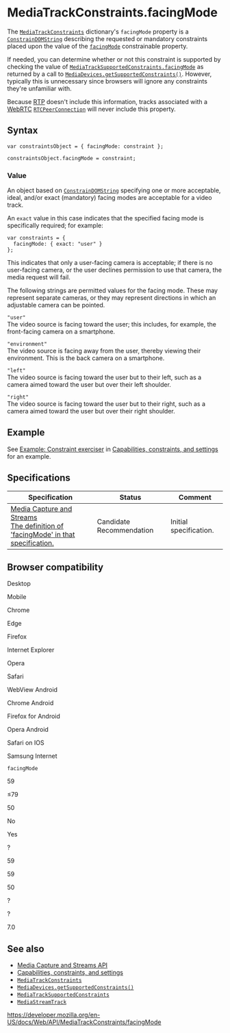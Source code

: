 # MediaTrackConstraints.facingMode

The [`MediaTrackConstraints`](../mediatrackconstraints) dictionary's `facingMode` property is a [`ConstrainDOMString`](../constraindomstring) describing the requested or mandatory constraints placed upon the value of the [`facingMode`](../mediatracksettings/facingmode) constrainable property.

If needed, you can determine whether or not this constraint is supported by checking the value of [`MediaTrackSupportedConstraints.facingMode`](../mediatracksupportedconstraints/facingmode) as returned by a call to [`MediaDevices.getSupportedConstraints()`](../mediadevices/getsupportedconstraints). However, typically this is unnecessary since browsers will ignore any constraints they're unfamiliar with.

Because [RTP](https://developer.mozilla.org/en-US/docs/Glossary/RTP) doesn't include this information, tracks associated with a [WebRTC](../webrtc_api) [`RTCPeerConnection`](../rtcpeerconnection) will never include this property.

## Syntax

    var constraintsObject = { facingMode: constraint };

    constraintsObject.facingMode = constraint;

### Value

An object based on [`ConstrainDOMString`](../constraindomstring) specifying one or more acceptable, ideal, and/or exact (mandatory) facing modes are acceptable for a video track.

An `exact` value in this case indicates that the specified facing mode is specifically required; for example:

    var constraints = {
      facingMode: { exact: "user" }
    };

This indicates that only a user-facing camera is acceptable; if there is no user-facing camera, or the user declines permission to use that camera, the media request will fail.

The following strings are permitted values for the facing mode. These may represent separate cameras, or they may represent directions in which an adjustable camera can be pointed.

`"user"`  
The video source is facing toward the user; this includes, for example, the front-facing camera on a smartphone.

`"environment"`  
The video source is facing away from the user, thereby viewing their environment. This is the back camera on a smartphone.

`"left"`  
The video source is facing toward the user but to their left, such as a camera aimed toward the user but over their left shoulder.

`"right"`  
The video source is facing toward the user but to their right, such as a camera aimed toward the user but over their right shoulder.

## Example

See [Example: Constraint exerciser](#) in [Capabilities, constraints, and settings](../media_streams_api/constraints) for an example.

## Specifications

<table><thead><tr class="header"><th>Specification</th><th>Status</th><th>Comment</th></tr></thead><tbody><tr class="odd"><td><a href="https://w3c.github.io/mediacapture-main/#dom-mediatrackconstraintset-facingmode">Media Capture and Streams<br />
<span class="small">The definition of 'facingMode' in that specification.</span></a></td><td><span class="spec-cr">Candidate Recommendation</span></td><td>Initial specification.</td></tr></tbody></table>

## Browser compatibility

Desktop

Mobile

Chrome

Edge

Firefox

Internet Explorer

Opera

Safari

WebView Android

Chrome Android

Firefox for Android

Opera Android

Safari on IOS

Samsung Internet

`facingMode`

59

≤79

50

No

Yes

?

59

59

50

?

?

7.0

## See also

- [Media Capture and Streams API](../media_streams_api)
- [Capabilities, constraints, and settings](../media_streams_api/constraints)
- [`MediaTrackConstraints`](../mediatrackconstraints)
- [`MediaDevices.getSupportedConstraints()`](../mediadevices/getsupportedconstraints)
- [`MediaTrackSupportedConstraints`](../mediatracksupportedconstraints)
- [`MediaStreamTrack`](../mediastreamtrack)

<a href="https://developer.mozilla.org/en-US/docs/Web/API/MediaTrackConstraints/facingMode" class="_attribution-link">https://developer.mozilla.org/en-US/docs/Web/API/MediaTrackConstraints/facingMode</a>

